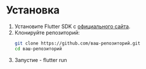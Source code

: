 # Установка

1. Установите Flutter SDK с [официального сайта](https://flutter.dev).
2. Клонируйте репозиторий:
   ```bash
   git clone https://github.com/ваш-репозиторий.git
   cd ваш-репозиторий
3. Запустие - flutter run